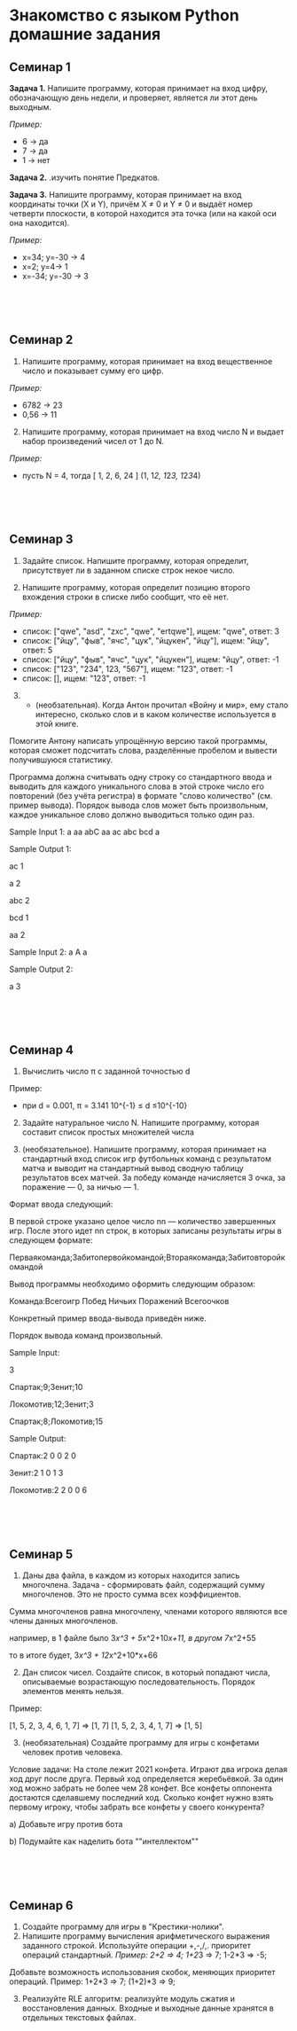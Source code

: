 # Знакомство с языком Python домашние задания

## Семинар 1

**Задача 1.** Напишите программу, которая принимает на вход цифру, обозначающую день недели, и проверяет, является ли этот день выходным.

*Пример:*

- 6 -> да
- 7 -> да
- 1 -> нет

**Задача 2.** .изучить понятие Предкатов.

**Задача 3.** Напишите программу, которая принимает на вход координаты точки (X и Y), причём X ≠ 0 и Y ≠ 0 и выдаёт номер четверти плоскости, в которой находится эта точка (или на какой оси она находится).

*Пример:*

- x=34; y=-30 -> 4
- x=2; y=4-> 1
- x=-34; y=-30 -> 3

</br>
</br>
</br>


## Семинар 2

1. Напишите программу, которая принимает на вход вещественное число и показывает сумму его цифр.

*Пример:*

- 6782 -> 23
- 0,56 -> 11

2. Напишите программу, которая принимает на вход число N и выдает набор произведений чисел от 1 до N.

*Пример:*

- пусть N = 4, тогда [ 1, 2, 6, 24 ] (1, 1*2, 1*2*3, 1*2*3*4)

</br>
</br>
</br>


## Семинар 3

1. Задайте список. Напишите программу, которая определит, присутствует ли в заданном списке строк некое число.

2. Напишите программу, которая определит позицию второго вхождения строки в списке либо сообщит, что её нет.

*Пример:*

- список: ["qwe", "asd", "zxc", "qwe", "ertqwe"], ищем: "qwe", ответ: 3
- список: ["йцу", "фыв", "ячс", "цук", "йцукен", "йцу"], ищем: "йцу", ответ: 5
- список: ["йцу", "фыв", "ячс", "цук", "йцукен"], ищем: "йцу", ответ: -1
- список: ["123", "234", 123, "567"], ищем: "123", ответ: -1
- список: [], ищем: "123", ответ: -1

3. * (необзательная). Когда Антон прочитал «Войну и мир», ему стало интересно, сколько слов и в каком количестве используется в этой книге.

Помогите Антону написать упрощённую версию такой программы, которая сможет подсчитать слова, разделённые пробелом и вывести получившуюся статистику.

Программа должна считывать одну строку со стандартного ввода и выводить для каждого уникального слова в этой строке число его повторений (без учёта регистра) в формате "слово количество" (см. пример вывода).
Порядок вывода слов может быть произвольным, каждое уникальное слово должно выводиться только один раз.

Sample Input 1: a aa abC aa ac abc bcd a

Sample Output 1:

ac 1

a 2

abc 2

bcd 1

aa 2

Sample Input 2: a A a

Sample Output 2:

a 3

</br>
</br>
</br>

## Семинар 4

1. Вычислить число π c заданной точностью d

Пример:

- при d = 0.001, π = 3.141    10^{-1} ≤ d ≤10^{-10}

2. Задайте натуральное число N. Напишите программу, которая составит список простых множителей числа 

3. (необязательное). Напишите программу, которая принимает на стандартный вход список игр футбольных команд с результатом матча и выводит на стандартный вывод сводную таблицу результатов всех матчей.
За победу команде начисляется 3 очка, за поражение — 0, за ничью — 1.

Формат ввода следующий:

В первой строке указано целое число nn — количество завершенных игр.
После этого идет nn строк, в которых записаны результаты игры в следующем формате:

Перваякоманда;Забитопервойкомандой;Втораякоманда;Забитовторойкомандой

Вывод программы необходимо оформить следующим образом:

Команда:Всегоигр Побед Ничьих Поражений Всегоочков

Конкретный пример ввода-вывода приведён ниже.

Порядок вывода команд произвольный.

Sample Input:

3

Спартак;9;Зенит;10

Локомотив;12;Зенит;3

Спартак;8;Локомотив;15

Sample Output:

Спартак:2 0 0 2 0

Зенит:2 1 0 1 3

Локомотив:2 2 0 0 6


</br>
</br>
</br>

## Семинар 5

1. Даны два файла, в каждом из которых находится запись многочлена. Задача - сформировать файл, содержащий сумму многочленов. Это не просто сумма всех коэффициентов.

Сумма многочленов равна многочлену, членами которого являются все члены данных многочленов.

например, в 1 файле было 3*x^3 + 5*x^2+10*x+11, в другом 7*x^2+55

то в итоге будет, 3*x^3 + 12*x^2+10*x+66


2. Дан список чисел. Создайте список, в который попадают числа, описываемые возрастающую последовательность. Порядок элементов менять нельзя.

Пример:

[1, 5, 2, 3, 4, 6, 1, 7] => [1, 7]
[1, 5, 2, 3, 4, 1, 7] => [1, 5]

3. (необязательная) Создайте программу для игры с конфетами человек против человека.

Условие задачи: На столе лежит 2021 конфета. Играют два игрока делая ход друг после друга. Первый ход определяется жеребьёвкой. За один ход можно забрать не более чем 28 конфет. Все конфеты оппонента достаются сделавшему последний ход. Сколько конфет нужно взять первому игроку, чтобы забрать все конфеты у своего конкурента?

a) Добавьте игру против бота

b) Подумайте как наделить бота ""интеллектом""


</br>
</br>
</br>

## Семинар 6
1. Создайте программу для игры в "Крестики-нолики".
2. Напишите программу вычисления арифметического выражения заданного строкой. Используйте операции +,-,/,. приоритет операций стандартный.
*Пример:
2+2 => 4;
1+2*3 => 7;
1-2*3 => -5;

Добавьте возможность использования скобок, меняющих приоритет операций.
Пример:
1+2*3 => 7;
(1+2)*3 => 9;

3. Реализуйте RLE алгоритм: реализуйте модуль сжатия и восстановления данных.
Входные и выходные данные хранятся в отдельных текстовых файлах.